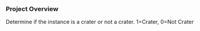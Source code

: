 ### Project Overview

 Determine if the instance is a crater or not a crater. 1=Crater, 0=Not Crater


